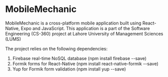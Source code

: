 # MobileMechanic

MobileMechanic is a cross-platform mobile application built using React-Native, Expo and JavaScript. This application is a part of the Software Engineering (CS-360) project at Lahore University of Management Sciences (LUMS)

The project relies on the following dependencies:

1. Firebase real-time NoSQL database (npm install firebase --save)
2. Formik forms for React-Native (npm install react-native-formik --save)
3. Yup for Formik form validation (npm install yup --save)
